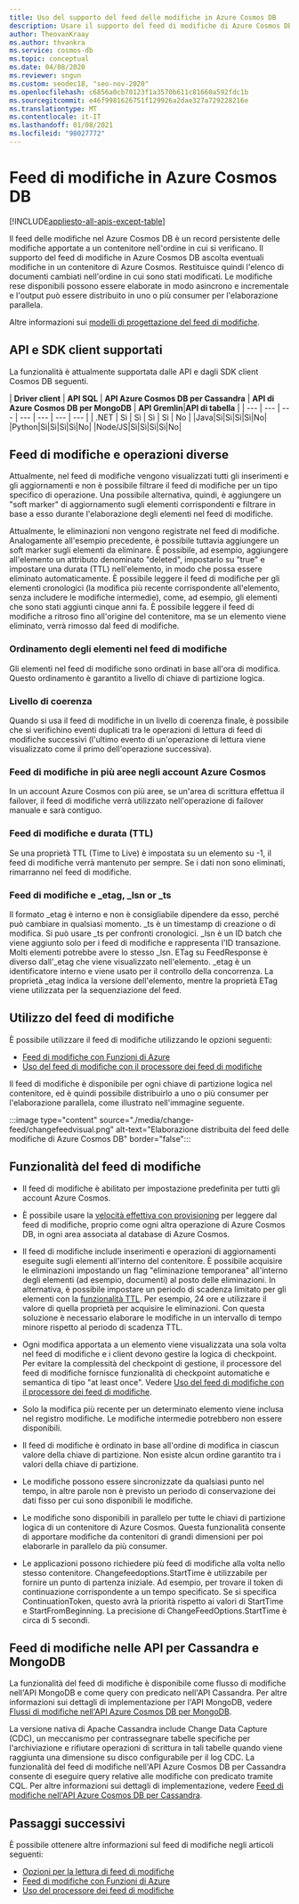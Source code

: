 ```yaml
---
title: Uso del supporto del feed delle modifiche in Azure Cosmos DB
description: Usare il supporto del feed di modifiche di Azure Cosmos DB per tenere traccia delle modifiche nei documenti, eseguire elaborazioni basate su eventi come i trigger e mantenere aggiornati i sistemi di cache e analisi.
author: TheovanKraay
ms.author: thvankra
ms.service: cosmos-db
ms.topic: conceptual
ms.date: 04/08/2020
ms.reviewer: sngun
ms.custom: seodec18, "seo-nov-2020"
ms.openlocfilehash: c6856a0cb70123f1a3570b611c81660a592fdc1b
ms.sourcegitcommit: e46f9981626751f129926a2dae327a729228216e
ms.translationtype: MT
ms.contentlocale: it-IT
ms.lasthandoff: 01/08/2021
ms.locfileid: "98027772"
---
```

# <a name="change-feed-in-azure-cosmos-db"></a>Feed di modifiche in Azure Cosmos DB
[!INCLUDE[appliesto-all-apis-except-table](includes/appliesto-all-apis-except-table.md)]

Il feed delle modifiche nel Azure Cosmos DB è un record persistente delle modifiche apportate a un contenitore nell'ordine in cui si verificano. Il supporto del feed di modifiche in Azure Cosmos DB ascolta eventuali modifiche in un contenitore di Azure Cosmos. Restituisce quindi l'elenco di documenti cambiati nell'ordine in cui sono stati modificati. Le modifiche rese disponibili possono essere elaborate in modo asincrono e incrementale e l'output può essere distribuito in uno o più consumer per l'elaborazione parallela.

Altre informazioni sui [modelli di progettazione del feed di modifiche](change-feed-design-patterns.md).

## <a name="supported-apis-and-client-sdks"></a>API e SDK client supportati

La funzionalità è attualmente supportata dalle API e dagli SDK client Cosmos DB seguenti.

| **Driver client** | **API SQL** | **API Azure Cosmos DB per Cassandra** | **API di Azure Cosmos DB per MongoDB** | **API Gremlin**|**API di tabella** |
| --- | --- | --- | --- | --- | --- | --- |
| .NET | Sì | Sì | Sì | Sì | No |
|Java|Sì|Sì|Sì|Sì|No|
|Python|Sì|Sì|Sì|Sì|No|
|Node/JS|Sì|Sì|Sì|Sì|No|

## <a name="change-feed-and-different-operations"></a>Feed di modifiche e operazioni diverse

Attualmente, nel feed di modifiche vengono visualizzati tutti gli inserimenti e gli aggiornamenti e non è possibile filtrare il feed di modifiche per un tipo specifico di operazione. Una possibile alternativa, quindi, è aggiungere un "soft marker" di aggiornamento sugli elementi corrispondenti e filtrare in base a esso durante l'elaborazione degli elementi nel feed di modifiche.

Attualmente, le eliminazioni non vengono registrate nel feed di modifiche. Analogamente all'esempio precedente, è possibile tuttavia aggiungere un soft marker sugli elementi da eliminare. È possibile, ad esempio, aggiungere all'elemento un attributo denominato "deleted", impostarlo su "true" e impostare una durata (TTL) nell'elemento, in modo che possa essere eliminato automaticamente. È possibile leggere il feed di modifiche per gli elementi cronologici (la modifica più recente corrispondente all'elemento, senza includere le modifiche intermedie), come, ad esempio, gli elementi che sono stati aggiunti cinque anni fa. È possibile leggere il feed di modifiche a ritroso fino all'origine del contenitore, ma se un elemento viene eliminato, verrà rimosso dal feed di modifiche.

### <a name="sort-order-of-items-in-change-feed"></a>Ordinamento degli elementi nel feed di modifiche

Gli elementi nel feed di modifiche sono ordinati in base all'ora di modifica. Questo ordinamento è garantito a livello di chiave di partizione logica.

### <a name="consistency-level"></a>Livello di coerenza

Quando si usa il feed di modifiche in un livello di coerenza finale, è possibile che si verifichino eventi duplicati tra le operazioni di lettura di feed di modifiche successivi (l'ultimo evento di un'operazione di lettura viene visualizzato come il primo dell'operazione successiva).

### <a name="change-feed-in-multi-region-azure-cosmos-accounts"></a>Feed di modifiche in più aree negli account Azure Cosmos

In un account Azure Cosmos con più aree, se un'area di scrittura effettua il failover, il feed di modifiche verrà utilizzato nell'operazione di failover manuale e sarà contiguo.

### <a name="change-feed-and-time-to-live-ttl"></a>Feed di modifiche e durata (TTL)

Se una proprietà TTL (Time to Live) è impostata su un elemento su -1, il feed di modifiche verrà mantenuto per sempre. Se i dati non sono eliminati, rimarranno nel feed di modifiche.  

### <a name="change-feed-and-_etag-_lsn-or-_ts"></a>Feed di modifiche e _etag, _lsn or _ts

Il formato _etag è interno e non è consigliabile dipendere da esso, perché può cambiare in qualsiasi momento. _ts è un timestamp di creazione o di modifica. Si può usare _ts per confronti cronologici. _lsn è un ID batch che viene aggiunto solo per i feed di modifiche e rappresenta l'ID transazione. Molti elementi potrebbe avere lo stesso _lsn. ETag su FeedResponse è diverso dall'_etag che viene visualizzato nell'elemento. _etag è un identificatore interno e viene usato per il controllo della concorrenza. La proprietà _etag indica la versione dell'elemento, mentre la proprietà ETag viene utilizzata per la sequenziazione del feed.

## <a name="working-with-change-feed"></a>Utilizzo del feed di modifiche

È possibile utilizzare il feed di modifiche utilizzando le opzioni seguenti:

* [Feed di modifiche con Funzioni di Azure](change-feed-functions.md)
* [Uso del feed di modifiche con il processore dei feed di modifiche](change-feed-processor.md) 

Il feed di modifiche è disponibile per ogni chiave di partizione logica nel contenitore, ed è quindi possibile distribuirlo a uno o più consumer per l'elaborazione parallela, come illustrato nell'immagine seguente.

:::image type="content" source="./media/change-feed/changefeedvisual.png" alt-text="Elaborazione distribuita del feed delle modifiche di Azure Cosmos DB" border="false":::

## <a name="features-of-change-feed"></a>Funzionalità del feed di modifiche

* Il feed di modifiche è abilitato per impostazione predefinita per tutti gli account Azure Cosmos.

* È possibile usare la [velocità effettiva con provisioning](request-units.md) per leggere dal feed di modifiche, proprio come ogni altra operazione di Azure Cosmos DB, in ogni area associata al database di Azure Cosmos.

* Il feed di modifiche include inserimenti e operazioni di aggiornamenti eseguite sugli elementi all'interno del contenitore. È possibile acquisire le eliminazioni impostando un flag "eliminazione temporanea" all'interno degli elementi (ad esempio, documenti) al posto delle eliminazioni. In alternativa, è possibile impostare un periodo di scadenza limitato per gli elementi con la [funzionalità TTL](time-to-live.md). Per esempio, 24 ore e utilizzare il valore di quella proprietà per acquisire le eliminazioni. Con questa soluzione è necessario elaborare le modifiche in un intervallo di tempo minore rispetto al periodo di scadenza TTL.

* Ogni modifica apportata a un elemento viene visualizzata una sola volta nel feed di modifiche e i client devono gestire la logica di checkpoint. Per evitare la complessità del checkpoint di gestione, il processore del feed di modifiche fornisce funzionalità di checkpoint automatiche e semantica di tipo "at least once". Vedere [Uso del feed di modifiche con il processore dei feed di modifiche](change-feed-processor.md).

* Solo la modifica più recente per un determinato elemento viene inclusa nel registro modifiche. Le modifiche intermedie potrebbero non essere disponibili.

* Il feed di modifiche è ordinato in base all'ordine di modifica in ciascun valore della chiave di partizione. Non esiste alcun ordine garantito tra i valori della chiave di partizione.

* Le modifiche possono essere sincronizzate da qualsiasi punto nel tempo, in altre parole non è previsto un periodo di conservazione dei dati fisso per cui sono disponibili le modifiche.

* Le modifiche sono disponibili in parallelo per tutte le chiavi di partizione logica di un contenitore di Azure Cosmos. Questa funzionalità consente di apportare modifiche da contenitori di grandi dimensioni per poi elaborarle in parallelo da più consumer.

* Le applicazioni possono richiedere più feed di modifiche alla volta nello stesso contenitore. Changefeedoptions.StartTime è utilizzabile per fornire un punto di partenza iniziale. Ad esempio, per trovare il token di continuazione corrispondente a un tempo specificato. Se si specifica ContinuationToken, questo avrà la priorità rispetto ai valori di StartTime e StartFromBeginning. La precisione di ChangeFeedOptions.StartTime è circa di 5 secondi.

## <a name="change-feed-in-apis-for-cassandra-and-mongodb"></a>Feed di modifiche nelle API per Cassandra e MongoDB

La funzionalità del feed di modifiche è disponibile come flusso di modifiche nell'API MongoDB e come query con predicato nell'API Cassandra. Per altre informazioni sui dettagli di implementazione per l'API MongoDB, vedere [Flussi di modifiche nell'API Azure Cosmos DB per MongoDB](mongodb-change-streams.md).

La versione nativa di Apache Cassandra include Change Data Capture (CDC), un meccanismo per contrassegnare tabelle specifiche per l'archiviazione e rifiutare operazioni di scrittura in tali tabelle quando viene raggiunta una dimensione su disco configurabile per il log CDC. La funzionalità del feed di modifiche nell'API Azure Cosmos DB per Cassandra consente di eseguire query relative alle modifiche con predicato tramite CQL. Per altre informazioni sui dettagli di implementazione, vedere [Feed di modifiche nell'API Azure Cosmos DB per Cassandra](cassandra-change-feed.md).

## <a name="next-steps"></a>Passaggi successivi

È possibile ottenere altre informazioni sul feed di modifiche negli articoli seguenti:

* [Opzioni per la lettura di feed di modifiche](read-change-feed.md)
* [Feed di modifiche con Funzioni di Azure](change-feed-functions.md)
* [Uso del processore dei feed di modifiche](change-feed-processor.md)
